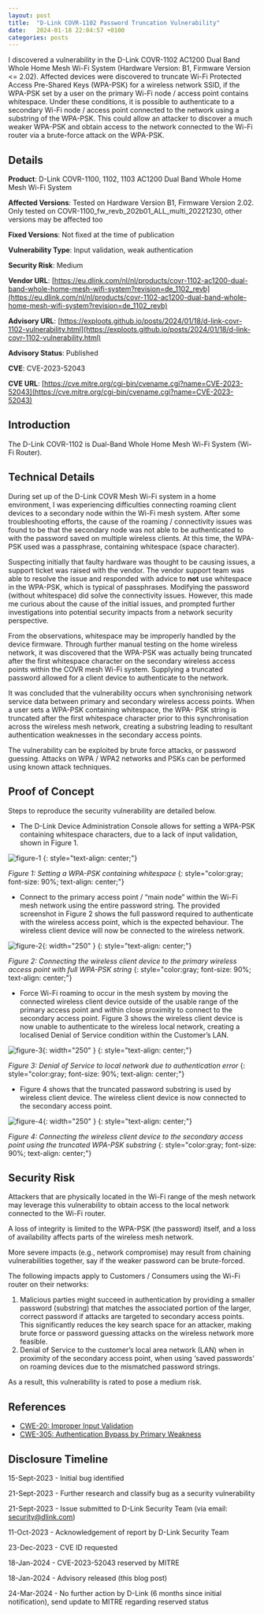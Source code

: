 ```yaml
---
layout: post
title:  "D-Link COVR-1102 Password Truncation Vulnerability"
date:   2024-01-18 22:04:57 +0100
categories: posts
---
```


I discovered a vulnerability in the D-Link COVR-1102 AC1200 Dual Band Whole Home Mesh Wi-Fi System (Hardware Version: B1, Firmware Version <= 2.02). Affected devices were discovered to truncate Wi-Fi Protected Access Pre-Shared Keys (WPA-PSK) for a wireless network SSID, if the WPA-PSK set by a user on the primary Wi-Fi node / access point contains whitespace. Under these conditions, it is possible to authenticate to a secondary Wi-Fi node / access point connected to the network using a substring of the WPA-PSK. This could allow an attacker to discover a much weaker WPA-PSK and obtain access to the network connected to the Wi-Fi router via a brute-force attack on the WPA-PSK.


## Details

**Product**: D-Link COVR-1100, 1102, 1103 AC1200 Dual Band Whole Home Mesh Wi-Fi System

**Affected Versions**: Tested on Hardware Version B1, Firmware Version 2.02. Only tested on COVR-1100_fw_revb_202b01_ALL_multi_20221230, other versions may be affected too

**Fixed Versions**: Not fixed at the time of publication

**Vulnerability Type**: Input validation, weak authentication

**Security Risk**: Medium

**Vendor URL**: [https://eu.dlink.com/nl/nl/products/covr-1102-ac1200-dual-band-whole-home-mesh-wifi-system?revision=de_1102_revb](https://eu.dlink.com/nl/nl/products/covr-1102-ac1200-dual-band-whole-home-mesh-wifi-system?revision=de_1102_revb)

**Advisory URL**: [https://exploots.github.io/posts/2024/01/18/d-link-covr-1102-vulnerability.html](https://exploots.github.io/posts/2024/01/18/d-link-covr-1102-vulnerability.html)

**Advisory Status**: Published

**CVE**: CVE-2023-52043

**CVE URL**: [https://cve.mitre.org/cgi-bin/cvename.cgi?name=CVE-2023-52043](https://cve.mitre.org/cgi-bin/cvename.cgi?name=CVE-2023-52043)

## Introduction

The D-Link COVR-1102 is Dual-Band Whole Home Mesh Wi-Fi System (Wi-Fi Router).

## Technical Details

During set up of the D-Link COVR Mesh Wi-Fi system in a home environment, I was experiencing difficulties connecting roaming client devices to a secondary node within the Wi-Fi mesh system. After some troubleshooting efforts, the cause of the roaming / connectivity issues was found to be that the secondary node was not able to be authenticated to with the password saved on multiple wireless clients. At this time, the WPA-PSK used was a passphrase, containing whitespace (space character).

Suspecting initially that faulty hardware was thought to be causing issues, a support ticket was raised with the vendor. The vendor support team was able to resolve the issue and responded with advice to **not** use whitespace in the WPA-PSK, which is typical of passphrases. Modifying the password (without whitespace) did solve the connectivity issues. However, this made me curious about the cause of the initial issues, and prompted further investigations into potential security impacts from a network security perspective. 

From the observations, whitespace may be improperly handled by the device firmware. Through further manual testing on the home wireless network, it was discovered that the WPA-PSK was actually being truncated after the first whitespace character on the secondary wireless access points within the COVR mesh Wi-Fi system. Supplying a truncated password allowed for a client device to authenticate to the network.

It was concluded that the vulnerability occurs when synchronising network service data between primary and secondary wireless access points. When a user sets a WPA-PSK containing whitespace, the WPA- PSK string is truncated after the first whitespace character prior to this synchronisation across the wireless mesh network, creating a substring leading to resultant authentication weaknesses in the secondary access points.

The vulnerability can be exploited by brute force attacks, or password guessing. Attacks on WPA / WPA2 networks and PSKs can be performed using known attack techniques.

## Proof of Concept

Steps to reproduce the security vulnerability are detailed below.

- The D-Link Device Administration Console allows for setting a WPA-PSK containing whitespace characters, due to a lack of input validation, shown in Figure 1.

![figure-1](/assets/1-set-wpa-psk-whitespace.png)
{: style="text-align: center;"}

*Figure 1: Setting a WPA-PSK containing whitespace*
{: style="color:gray; font-size: 90%; text-align: center;"}


- Connect to the primary access point / “main node” within the Wi-Fi mesh network using the entire password string. The provided screenshot in Figure 2 shows the full password required to authenticate with the wireless access point, which is the expected behaviour. The wireless client device will now be connected to the wireless  network.

![figure-2](/assets/2-connect-wifi-client-full-string.png){: width="250" }
{: style="text-align: center;"}

*Figure 2: Connecting the wireless client device to the primary wireless access point with full WPA-PSK string* 
{: style="color:gray; font-size: 90%; text-align: center;"}

- Force Wi-Fi roaming to occur in the mesh system by moving the connected wireless client device outside of the usable range of the primary access point and within close proximity to connect to the secondary access point. Figure 3 shows the wireless client device is now unable to authenticate to the wireless local network, creating a localised Denial of Service condition within the Customer’s LAN.

![figure-3](/assets/3-dos-auth-error.png){: width="250" }
{: style="text-align: center;"}

*Figure 3: Denial of Service to local network due to authentication error* 
{: style="color:gray; font-size: 90%; text-align: center;"}

- Figure 4 shows that the truncated password substring is used by wireless client device. The wireless client device is now connected to the secondary access point.

![figure-4](/assets/4-connect-wifi-client-truncated-substring.png){: width="250" }
{: style="text-align: center;"}

*Figure 4: Connecting the wireless client device to the secondary access point using the truncated WPA-PSK substring*
{: style="color:gray; font-size: 90%; text-align: center;"}

## Security Risk

Attackers that are physically located in the Wi-Fi range of the mesh network may leverage this vulnerability to obtain access to the local network connected to the Wi-Fi router. 

A loss of integrity is limited to the WPA-PSK (the password) itself, and a loss of availability affects parts of the wireless mesh network. 

More severe impacts (e.g., network compromise) may result from chaining vulnerabilities together, say if the weaker password can be brute-forced.

The following impacts apply to Customers / Consumers using the Wi-Fi router on their networks:

1. Malicious parties might succeed in authentication by providing a smaller password (substring) that matches the associated portion of the larger, correct password if attacks are targeted to secondary access points. This significantly reduces the key search space for an attacker, making brute force or password guessing attacks on the wireless network more feasible.
2. Denial of Service to the customer’s local area network (LAN) when in proximity of the secondary access point, when using ‘saved passwords’ on roaming devices due to the mismatched password strings.

As a result, this vulnerability is rated to pose a medium risk.

## References

- [CWE-20: Improper Input Validation](https://cwe.mitre.org/data/definitions/20.html)
- [CWE-305: Authentication Bypass by Primary Weakness](https://cwe.mitre.org/data/definitions/305.html)


## Disclosure Timeline

15-Sept-2023 - Initial bug identified

21-Sept-2023 - Further research and classify bug as a security vulnerability

21-Sept-2023 - Issue submitted to D-Link Security Team (via email: security@dlink.com)

11-Oct-2023 - Acknowledgement of report by D-Link Security Team

23-Dec-2023 - CVE ID requested

18-Jan-2024 - CVE-2023-52043 reserved by MITRE

18-Jan-2024 - Advisory released (this blog post)

24-Mar-2024 - No further action by D-Link (6 months since initial notification), send update to MITRE regarding reserved status
